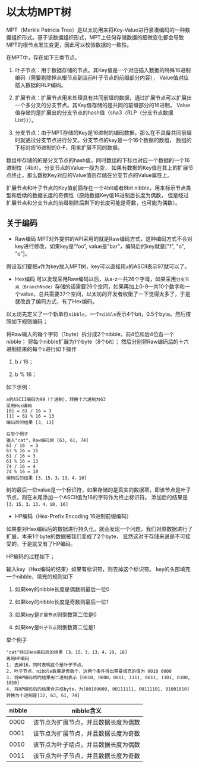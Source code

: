 # 以太坊MPT树

MPT（Merkle Patricia Tree）是以太坊用来将Key-Value进行紧凑编码的一种数据组织形式。基于该数据组织形式，MPT上任何存储数据的细微变化都会导致MPT的根节点发生变更，因此可以校验数据的一致性。



在MPT中，存在如下三类节点。



1. 叶子节点：用于数据存储的节点。其Key值是一个对应插入数据的特殊16进制编码（需要剔除掉从根节点到当前叶子节点的前缀部分内容），
 Value值对应插入数据的RLP编码。

2. 扩展节点：扩展节点用来处理具有共同前缀的数据，通过扩展节点可以扩展出一个多分叉的分支节点。其Key值存储的是共同的前缀部分的16进制，
 Value值存储的是扩展出的分支节点的hash值（sha3（RLP（分支节点数据List）））。

3. 分支节点：由于MPT存储的Key是16进制的编码数据，那么在不具备共同前缀时就通过分支节点进行分叉。分支节点的key是一个16个数据的数组，
 数组的下标对应16进制的0-F，用来扩展不同的数据。


数组中存储的的是分叉节点的hash值，同时数组的下标也对应一个数据的一个16进制位（4bit）。分支节点的Value一般为空，
如果有数据的Key值在其上的扩展节点终止，那么数据Key对应的Value值则存储在分支节点的Value属性上。

扩展节点和叶子节点的Key值前面存在一个4bit或者8bit nibble，用来标示节点类型和后续的数据长度的奇偶性（原始数据Key值16进制后长度为偶数，
但是经过扩展节点和分支节点的前缀剔除后剩下的长度可能是奇数，也可能为偶数）。
## 关于编码

* Raw编码
MPT对外提供的API采用的就是Raw编码方式，这种编码方式不会对key进行修改，如果key是“foo”, value是"bar"，编码后的key就是["f", "o", "o"]。


假设我们要把`a`作为key放入MPT树，key可以直接用`a`的ASCII表示97就可以了。

* Hex编码
可以发现采用Raw编码以后，从a-z一共26个字母，如果采用`分支节点（BranchNode）`存储的话需要26个空间，如果再加上0-9一共10个数字和一个value，总共需要37个空间，以太坊的开发者权衡了一下觉得太多了，于是就改良了编码方式，有了Hex编码。



以太坊先定义了一个新单位`nibble`，一个`nibble`表示4个bit，0.5个byte。然后按照如下规则编码；

将Raw输入的每个字符（1byte）拆分成2个nibble，前4位和后4位各一个nibble；
将每个nibble扩展为1个byte（8个bit）；
然后分别将Raw编码后的十六进制结果的每个`b`进行如下操作
1. b / 16；

2. b % 16；

如下示例：
```
a的ASCII编码为99（十进制），转换十六进制为63
采用Hex编码
[0] = 61 / 16 = 3
[1] = 61 % 16 = 13
编码后的结果 [3, 13]

在举个例子
输入"cat"，Raw编码后 [63, 61, 74]
63 / 16  = 3
63 % 16 = 15
61 / 16 = 3
61 % 16 = 13
74 / 16 = 4
74 % 16 = 10
编码后的结果 [3，15，3，13，4，10]
```
树的最后一位value是一个标识符，如果存储的是真实的数据项，即该节点是叶子节点，则在末尾添加一个ASCII值为16的字符作为终止标识符。
添加后的结果是` [3，15，3，13，4，10, 16]`

* HP编码（Hex-Prefix Encoding 16进制前缀编码）

如果要对Hex编码后的数据进行持久化，就会发现一个问题，我们对原数据进行了扩展，本来1个byte的数据被我们变成了2个byte，
显然这对于存储来说是不可接受的，于是就又有了HP编码。

HP编码的过程如下；

输入key（Hex编码的结果）如果有标识符，则去掉这个标识符。
key的头部填充一个nibble，填充的规则如下
1. 如果key的nibble长度是偶数则最后一位0

2. 如果key的nibble长度是奇数则最后一位1

3. 如果key是`扩展节点`则倒数第二位是0

4. 如果key是`叶子节点`则倒数第二位是1

举个例子
```
"cat"经过Hex编码后的结果 [3，15，3，13，4，10, 16]
再用HP编码
1. 去掉16，同时表明这个是叶子节点。
2. 叶子节点，nibble数量是奇数个，这两个条件得出需要填充的值为 0010 0000
3. 将HP编码后的结果用二进制表示 [0010, 0000，0011, 1111, 0011, 1101, 0100, 1010]
4. 将HP编码后的结果合并成byte，为[00100000, 00111111, 00111101, 01001010]转换为十进制是[32, 63, 61, 74]
```

nibble|nibble含义
---|------
0000|该节点为扩展节点，并且数据长度为偶数
0001|该节点为扩展节点，并且数据长度为奇数
0010|该节点为叶子结点，并且数据长度为偶数
0011|该节点为叶子节点，并且数据长度为奇数
